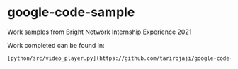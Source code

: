 # google-code-sample

Work samples from Bright Network Internship Experience 2021

Work completed can be found in:
```bash
[python/src/video_player.py](https://github.com/tarirojaji/google-code-sample/blob/main/python/src/video_player.py)
```
